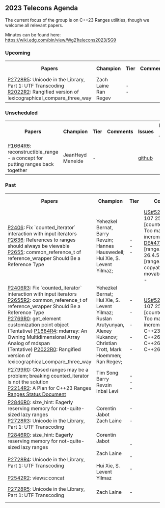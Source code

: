 ## 2023 Telecons Agenda

The current focus of the group is on C++23 Ranges utilities, though we welcome all relevant papers.

Minutes can be found here: https://wiki.edg.com/bin/view/Wg21telecons2023/SG9

### Upcoming

<table>
<tr>
<th>Papers
<th>Champion
<th>Tier
<th>Comments 
<th>Issues
<th>Date & Time

<tr>
<td><a href="https://isocpp.org/files/papers/P2728R5.html">P2728R5</a>: Unicode in the Library, Part 1: UTF Transcoding
<br/><a href="https://www.open-std.org/jtc1/sc22/wg21/docs/papers/2023/p2022r2.pdf">R2022R2</a>: Rangified version of lexicographical_compare_three_way
<td>Zach Laine
<br/>Ran Regev
<td>-
<br/>-
<td>
<td><a href="https://wg21.link/P2728/github">github</a>
<br/><a href="https://wg21.link/P2022/github">github</a>
<td>08-14 <br/> 09:30 Pacific

</table>
  
### Unscheduled
  
<table>
<tr>
<th>Papers
<th>Champion
<th>Tier
<th>Comments 
<th>Issues
<th>Date & Time

<tr>
<td><a href="https://isocpp.org/files/papers/P1664R6.html">P1664R6</a>: reconstructible_range - a concept for putting ranges back together
<td>JeanHeyd Meneide
<td>-
<td>
<br/>
<td><a href="http://wg21.link/P1664/github">github</a>
<td>

<!---  
Deffered by LEWG
<br/><a href="https://cplusplus.github.io/LWG/issue3534">LWG3534</a>: ranges::set_intersection and ranges::set_difference algorithm requirements are too strict
<br/><a href="http://wg21.link/LWG3534/github">github</a>
-->

</table>

### Past

<table>
<tr>
<th>Papers
<th>Champion
<th>Tier
<th>Comments 
<th>Issues
<th>Date & Time

<tr>
<td>
<a href="https://raw.githack.com/YehezkelShB/cpp_proposals/P2406R2/P2406-counted-iterator-and-input-iterators.html">P2406</a>: Fix `counted_iterator` interaction with input iterators<br/>
<a href="https://wg21.link/P2636">P2636</a>: References to ranges should always be viewable<br/>
<a href="https://wg21.link/P2655">P2655</a>: common_reference_t of reference_wrapper Should Be a Reference Type<br/>

<td>
Yehezkel Bernat, Barry Revzin;<br/>
Hannes Hauswedell;<br/>
Hui Xie, S. Levent Yilmaz;<br/>
<td>
-<br/>
-<br/>
-

<td>
<a href="https://github.com/cplusplus/nbballot/issues/523">US#523</a>: US 46-107 25.5.7.1 [counted.iterator] Too many iterator increments<br/>
<a href="https://github.com/cplusplus/nbballot/issues/472">DE#472</a>: 26.7.6.1 [range.all.general], 26.4.5 [range.refinements] copyable and movable views<br/>
-

<td>
<a href="https://github.com/cplusplus/nbballot/issues/523">github</a>
<a href="https://github.com/cplusplus/nbballot/issues/472">github</a>
<a href="https://wg21.link/P2655/github">github</a>

<td>01-02<br/> 9:30 Pacific

  
<tr>
  
<td>
<a href="https://isocpp.org/files/papers/P2406R3.html">P2406R3</a>: Fix `counted_iterator` interaction with input iterators
  <br/><a href="https://isocpp.org/files/papers/P2655R2.html">P2655R2</a>: common_reference_t of reference_wrapper Should Be a Reference Type
  <br/><a href="https://www.open-std.org/jtc1/sc22/wg21/docs/papers/2023/p2769r0.html">P2769R0</a>: get_element customization point object
  <br/>(Tentative) <a href="https://www.open-std.org/jtc1/sc22/wg21/docs/papers/2023/p1684r4.html">P1684R4</a>: mdarray: An Owning Multidimensional Array Analog of mdspan
  <br/>(Tentative) <a href="https://isocpp.org/files/papers/P2022R0.pdf">P2022R0</a>: Rangified version of lexicographical_compare_three_way
<td>
  Yehezkel Bernat;
  <br/>Hui Xie, S. Levent Yilmaz;
  <br/>Ruslan Arutyunyan, Alexey Kukanov;
  <br/>Christian Trott, Mark Hoemmen;
  <br/>Ran Regev;
<td>
  -<br/>
  <br/>-<br/>
  <br/>-<br/>
  <br/>-<br/>
  <br/>-<br/>
<td>
  <a href="https://github.com/cplusplus/nbballot/issues/523">US#523</a>: US 46-107 25.5.7.1 [counted.iterator] Too many iterator increments
  <br/>C++23
  <br/>C++26
  <br/>C++26
  <br/>C++26
<td>
  <a href="https://wg21.link/P2406/github">github</a>
  <a href="https://wg21.link/P2655/github">github</a>
  <a href="https://wg21.link/P2769/github">github</a>
  <a href="https://wg21.link/P1684/github">github</a>
  <a href="https://wg21.link/P2022/github">github</a>
<td>02-06 (Issaquah) <br/> 13:00 Pacific

<tr>
    
<td>
<a href="https://www.open-std.org/jtc1/sc22/wg21/docs/papers/2023/p2799r0.html">P2799R0</a>: Closed ranges may be a problem; breaking counted_iterator is not the solution<br/>
<a href="https://wg21.link/p2214">P2214R2</a>: A Plan for C++23 Ranges<br/>
<a href="https://docs.google.com/spreadsheets/d/1L4NqXfD21To_BCycVuRn_sbfqOGMPVCZ/edit?usp=sharing&ouid=110629087461400411513&rtpof=true&sd=true">Ranges Status Document</a>
<td>Tim Song
<br/>Barry Revzin
<br/>Inbal Levi
<td>-
<br/>-
<br/>-
<td>
<td><a href="http://wg21.link/P2799/github">github</a><br/><a href="http://wg21.link/P2214/github">github</a><br/>-
<td>03-13 <br/> 09:30 Pacific

  
<tr>
  
<td><a href="https://isocpp.org/files/papers/P2846R0.pdf">P2846R0</a>: size_hint: Eagerly reserving memory for not-quite-sized
lazy ranges<br/>
  <a href="https://isocpp.org/files/papers/P2728R3.html">P2728R3</a>: Unicode in the Library, Part 1: UTF Transcoding
<td>Corentin Jabot<br/>Zach Laine
<td>-<br/><br/>-
<td>
<td><a href="https://wg21.link/P2846/github">github</a><br/><a href="https://wg21.link/P2728/github">github</a>
<td>05-15 <br/> 09:30 Pacific

<tr>
  
<td><a href="https://isocpp.org/files/papers/P2846R0.pdf">P2846R0</a>: size_hint: Eagerly reserving memory for not-quite-sized
lazy ranges
<br/><br/><a href="https://isocpp.org/files/papers/P2728R4.html">P2728R4</a>: Unicode in the Library, Part 1: UTF Transcoding
<br/><br/><a href="https://www.open-std.org/jtc1/sc22/wg21/docs/papers/2022/p2542r2.html">P2542R2</a>: views::concat
<td>Corentin Jabot
<br/><br/>Zach Laine
<br/><br/>Hui Xie, S. Levent Yilmaz
<td>-<br/><br/>-<br/><br/>-
<td>
<td><a href="https://wg21.link/P2846/github">github</a>
<br/><br/><a href="https://wg21.link/P2728/github">github</a>
<br/><br/><a href="https://wg21.link/P2542/github">github</a>
<td>06-12 <br/> 00:30 Pacific

<tr>
  
<td><a href="https://isocpp.org/files/papers/P2728R5.html">P2728R5</a>: Unicode in the Library, Part 1: UTF Transcoding
<td>Zach Laine
<td>-
<td>
<td><a href="https://wg21.link/P2728/github">github</a>
<td>07-10 <br/> 09:30 Pacific
 
</table>
